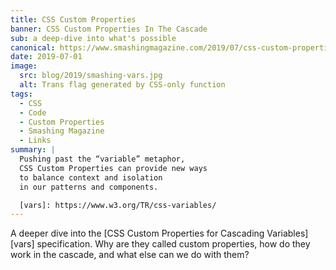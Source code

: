 ```yaml
---
title: CSS Custom Properties
banner: CSS Custom Properties In The Cascade
sub: a deep-dive into what's possible
canonical: https://www.smashingmagazine.com/2019/07/css-custom-properties-cascade/
date: 2019-07-01
image:
  src: blog/2019/smashing-vars.jpg
  alt: Trans flag generated by CSS-only function
tags:
  - CSS
  - Code
  - Custom Properties
  - Smashing Magazine
  - Links
summary: |
  Pushing past the “variable” metaphor,
  CSS Custom Properties can provide new ways
  to balance context and isolation
  in our patterns and components.

  [vars]: https://www.w3.org/TR/css-variables/
---
```


A deeper dive into the
[CSS Custom Properties for Cascading Variables][vars] specification.
Why are they called custom properties,
how do they work in the cascade,
and what else can we do with them?
